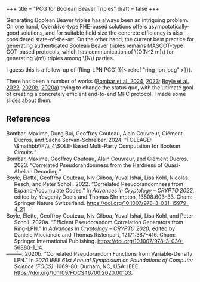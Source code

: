 +++
title = "PCG for Boolean Beaver Triples"
draft = false
+++

Generating Boolean Beaver triples has always been an intriguing
problem.  On one hand, Overdrive-type FHE-based solutions offers
asympototically-good solutions, and for suitable field size the
concrete efficiency is also considered state-of-the-art. On the other
hand, the current best practice for generating authenticated Boolean
Beaver triples remains MASCOT-type COT-based protocols, which has
communication of \\(O(N^2 m)\\) for generating \\(m\\) triples among \\(N\\)
parties.

I guess this is a follow-up of [Ring-LPN PCG]({{< relref "ring_lpn_pcg" >}}).

There has been a number of works (<a href="#citeproc_bib_item_1">Bombar et al. 2024</a>, <a href="#citeproc_bib_item_2">2023</a>; <a href="#citeproc_bib_item_3">Boyle et al. 2022</a>, <a href="#citeproc_bib_item_5">2020b</a>, <a href="#citeproc_bib_item_4">2020a</a>) trying to change the
status quo, with the ultimate goal of creating a concretely efficient
end-to-end MPC protocol. I made some [slides](/ox-hugo/FOLEAGE-DPF.pdf) about them.

## References

<style>.csl-entry{text-indent: -1.5em; margin-left: 1.5em;}</style><div class="csl-bib-body">
  <div class="csl-entry"><a id="citeproc_bib_item_1"></a>Bombar, Maxime, Dung Bui, Geoffroy Couteau, Alain Couvreur, Clément Ducros, and Sacha Servan-Schreiber. 2024. “FOLEAGE: \$mathbb\\F\\\_4\$OLE-Based Multi-Party Computation for Boolean Circuits.”</div>
  <div class="csl-entry"><a id="citeproc_bib_item_2"></a>Bombar, Maxime, Geoffroy Couteau, Alain Couvreur, and Clément Ducros. 2023. “Correlated Pseudorandomness from the Hardness of Quasi-Abelian Decoding.”</div>
  <div class="csl-entry"><a id="citeproc_bib_item_3"></a>Boyle, Elette, Geoffroy Couteau, Niv Gilboa, Yuval Ishai, Lisa Kohl, Nicolas Resch, and Peter Scholl. 2022. “Correlated Pseudorandomness from Expand-Accumulate Codes.” In <i>Advances in Cryptology – CRYPTO 2022</i>, edited by Yevgeniy Dodis and Thomas Shrimpton, 13508:603–33. Cham: Springer Nature Switzerland. <a href="https://doi.org/10.1007/978-3-031-15979-4_21">https://doi.org/10.1007/978-3-031-15979-4_21</a>.</div>
  <div class="csl-entry"><a id="citeproc_bib_item_4"></a>Boyle, Elette, Geoffroy Couteau, Niv Gilboa, Yuval Ishai, Lisa Kohl, and Peter Scholl. 2020a. “Efficient Pseudorandom Correlation Generators from Ring-LPN.” In <i>Advances in Cryptology – CRYPTO 2020</i>, edited by Daniele Micciancio and Thomas Ristenpart, 12171:387–416. Cham: Springer International Publishing. <a href="https://doi.org/10.1007/978-3-030-56880-1_14">https://doi.org/10.1007/978-3-030-56880-1_14</a>.</div>
  <div class="csl-entry"><a id="citeproc_bib_item_5"></a>———. 2020b. “Correlated Pseudorandom Functions from Variable-Density LPN.” In <i>2020 IEEE 61st Annual Symposium on Foundations of Computer Science (FOCS)</i>, 1069–80. Durham, NC, USA: IEEE. <a href="https://doi.org/10.1109/FOCS46700.2020.00103">https://doi.org/10.1109/FOCS46700.2020.00103</a>.</div>
</div>
